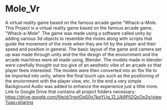 # Mole_Vr
A virtual reality game based on the famous arcade game "Whack-a-Mole.
This Project is a virtual reality game based on the famous arcade game, "Whack-a-Mole". The game was made using a software called unity by adding various 3d objects to resemble the moles along with scripts that guide the movement of the mole when they are hit by the player and their speed and position in general. The basic layout of the game and camera set up was made through unity and the the design of the enviornment and the arcade machines were all made using, Blender. The models made in blender were carefully thought out too give of an aesthetic vibe of an arcade so that player feels interested. The models were then converted into an fbx file to be imported into unity, where the final touch ups such as the positioning of the enviornment with the player view, etc. In the end a very simple Background Audio was added to enhance the experience just a little more.
Link to Google Drive that contains all project folders necessary: https://drive.google.com/file/d/1rgxIOqS0o7kqYUg_12_Uk9PIi2QsOp2g/view?usp=sharing
